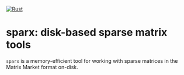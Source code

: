 [![Rust](https://github.com/stuart-lab/sparx/actions/workflows/rust.yml/badge.svg)](https://github.com/stuart-lab/sparx/actions/workflows/rust.yml)

# sparx: disk-based sparse matrix tools

`sparx` is a memory-efficient tool for working with sparse matrices in the Matrix Market format on-disk.